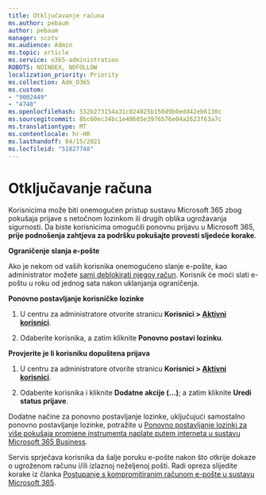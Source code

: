 ```yaml
---
title: Otključavanje računa
ms.author: pebaum
author: pebaum
manager: scotv
ms.audience: Admin
ms.topic: article
ms.service: o365-administration
ROBOTS: NOINDEX, NOFOLLOW
localization_priority: Priority
ms.collection: Adm_O365
ms.custom:
- "9002449"
- "4748"
ms.openlocfilehash: 532b273154a31c024825b150d9b0edd42eb6130c
ms.sourcegitcommit: 8bc60ec34bc1e40685e3976576e04a2623f63a7c
ms.translationtype: MT
ms.contentlocale: hr-HR
ms.lasthandoff: 04/15/2021
ms.locfileid: "51827748"
---
```

# <a name="unlocking-an-account"></a>Otključavanje računa

Korisnicima može biti onemogućen pristup sustavu Microsoft 365 zbog pokušaja prijave s netočnom lozinkom ili drugih oblika ugrožavanja sigurnosti. Da biste korisnicima omogućili ponovnu prijavu u Microsoft 365, **prije podnošenja zahtjeva za podršku pokušajte provesti sljedeće korake**. 

**Ograničenje slanja e-pošte**

Ako je nekom od vaših korisnika onemogućeno slanje e-pošte, kao administrator možete [sami deblokirati njegov račun](https://docs.microsoft.com/microsoft-365/security/office-365-security/removing-user-from-restricted-users-portal-after-spam). Korisnik će moći slati e-poštu u roku od jednog sata nakon uklanjanja ograničenja.

**Ponovno postavljanje korisničke lozinke**

1. U centru za administratore otvorite stranicu **Korisnici > [Aktivni korisnici](https://admin.microsoft.com/Adminportal/Home?source=applauncher#/users)**.

2. Odaberite korisnika, a zatim kliknite **Ponovno postavi lozinku**.

**Provjerite je li korisniku dopuštena prijava**

1. U centru za administratore otvorite stranicu **Korisnici > [Aktivni korisnici](https://admin.microsoft.com/Adminportal/Home?source=applauncher#/users)**.

2. Odaberite korisnika i kliknite **Dodatne akcije (...)**; a zatim kliknite **Uredi status prijave**.

Dodatne načine za ponovno postavljanje lozinke, uključujući samostalno ponovno postavljanje lozinke, potražite u [Ponovno postavljanje lozinki za više pokušaja promjene instrumenta naplate putem interneta u sustavu Microsoft 365 Business](https://docs.microsoft.com/microsoft-365/admin/add-users/reset-passwords?view=o365-worldwide).

Servis sprječava korisnika da šalje poruku e-pošte nakon što otkrije dokaze o ugroženom računu i/ili izlaznoj neželjenoj pošti. Radi opreza slijedite korake iz članka [Postupanje s kompromitiranim računom e-pošte u sustavu Microsoft 365](https://docs.microsoft.com/microsoft-365/security/office-365-security/responding-to-a-compromised-email-account).
